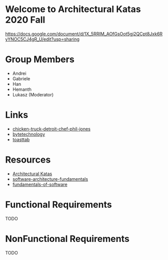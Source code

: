 # Welcome to Architectural Katas 2020 Fall

https://docs.google.com/document/d/1X_5RRIM_AOfGsOot5gj2QCpt8Jxk6RyYNOC5CJ4gR_U/edit?usp=sharing

# Group Members

* Andrei
* Gabriele
* Han
* Hemanth
* Lukasz (Moderator)

# Links

* [chicken-truck-detroit-chef-phil-jones](https://eu.freep.com/story/entertainment/dining/mark-kurlyandchik/2020/06/11/chicken-truck-detroit-chef-phil-jones/5342730002/)
* [bytetechnology](https://bytetechnology.co/#how-it-works) 
* [toasttab](https://pos.toasttab.com/)

# Resources
* [Architectural Katas](https://learning.oreilly.com/live-training/courses/architectural-katas/0636920458463/)
* [software-architecture-fundamentals](https://learning.oreilly.com/videos/software-architecture-fundamentals/9781491998991?autoplay=false)
* [fundamentals-of-software](https://learning.oreilly.com/library/view/fundamentals-of-software/9781492043447/)

# Functional Requirements
TODO

# NonFunctional Requirements
TODO
